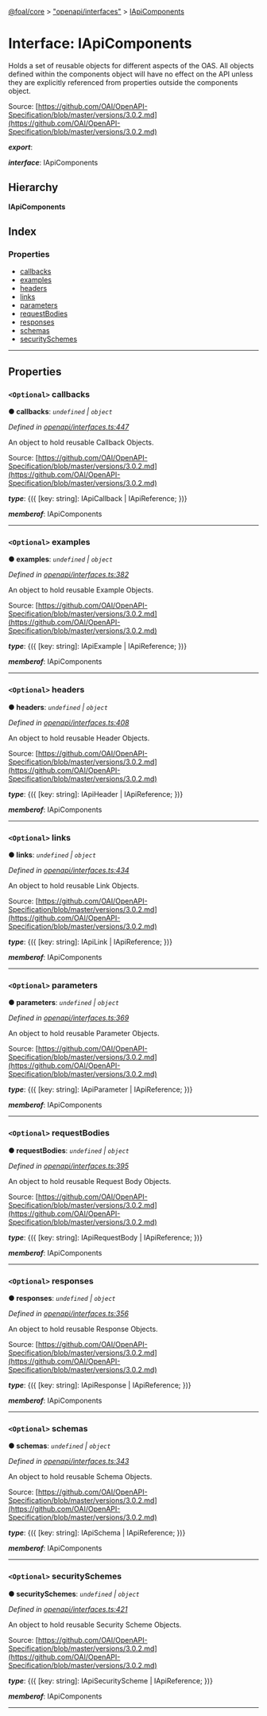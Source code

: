 [@foal/core](../README.md) > ["openapi/interfaces"](../modules/_openapi_interfaces_.md) > [IApiComponents](../interfaces/_openapi_interfaces_.iapicomponents.md)

# Interface: IApiComponents

Holds a set of reusable objects for different aspects of the OAS. All objects defined within the components object will have no effect on the API unless they are explicitly referenced from properties outside the components object.

Source: [https://github.com/OAI/OpenAPI-Specification/blob/master/versions/3.0.2.md](https://github.com/OAI/OpenAPI-Specification/blob/master/versions/3.0.2.md)

*__export__*: 

*__interface__*: IApiComponents

## Hierarchy

**IApiComponents**

## Index

### Properties

* [callbacks](_openapi_interfaces_.iapicomponents.md#callbacks)
* [examples](_openapi_interfaces_.iapicomponents.md#examples)
* [headers](_openapi_interfaces_.iapicomponents.md#headers)
* [links](_openapi_interfaces_.iapicomponents.md#links)
* [parameters](_openapi_interfaces_.iapicomponents.md#parameters)
* [requestBodies](_openapi_interfaces_.iapicomponents.md#requestbodies)
* [responses](_openapi_interfaces_.iapicomponents.md#responses)
* [schemas](_openapi_interfaces_.iapicomponents.md#schemas)
* [securitySchemes](_openapi_interfaces_.iapicomponents.md#securityschemes)

---

## Properties

<a id="callbacks"></a>

### `<Optional>` callbacks

**● callbacks**: *`undefined` \| `object`*

*Defined in [openapi/interfaces.ts:447](https://github.com/FoalTS/foal/blob/7934e4d7/packages/core/src/openapi/interfaces.ts#L447)*

An object to hold reusable Callback Objects.

Source: [https://github.com/OAI/OpenAPI-Specification/blob/master/versions/3.0.2.md](https://github.com/OAI/OpenAPI-Specification/blob/master/versions/3.0.2.md)

*__type__*: {({ \[key: string\]: IApiCallback \| IApiReference; })}

*__memberof__*: IApiComponents

___
<a id="examples"></a>

### `<Optional>` examples

**● examples**: *`undefined` \| `object`*

*Defined in [openapi/interfaces.ts:382](https://github.com/FoalTS/foal/blob/7934e4d7/packages/core/src/openapi/interfaces.ts#L382)*

An object to hold reusable Example Objects.

Source: [https://github.com/OAI/OpenAPI-Specification/blob/master/versions/3.0.2.md](https://github.com/OAI/OpenAPI-Specification/blob/master/versions/3.0.2.md)

*__type__*: {({ \[key: string\]: IApiExample \| IApiReference; })}

*__memberof__*: IApiComponents

___
<a id="headers"></a>

### `<Optional>` headers

**● headers**: *`undefined` \| `object`*

*Defined in [openapi/interfaces.ts:408](https://github.com/FoalTS/foal/blob/7934e4d7/packages/core/src/openapi/interfaces.ts#L408)*

An object to hold reusable Header Objects.

Source: [https://github.com/OAI/OpenAPI-Specification/blob/master/versions/3.0.2.md](https://github.com/OAI/OpenAPI-Specification/blob/master/versions/3.0.2.md)

*__type__*: {({ \[key: string\]: IApiHeader \| IApiReference; })}

*__memberof__*: IApiComponents

___
<a id="links"></a>

### `<Optional>` links

**● links**: *`undefined` \| `object`*

*Defined in [openapi/interfaces.ts:434](https://github.com/FoalTS/foal/blob/7934e4d7/packages/core/src/openapi/interfaces.ts#L434)*

An object to hold reusable Link Objects.

Source: [https://github.com/OAI/OpenAPI-Specification/blob/master/versions/3.0.2.md](https://github.com/OAI/OpenAPI-Specification/blob/master/versions/3.0.2.md)

*__type__*: {({ \[key: string\]: IApiLink \| IApiReference; })}

*__memberof__*: IApiComponents

___
<a id="parameters"></a>

### `<Optional>` parameters

**● parameters**: *`undefined` \| `object`*

*Defined in [openapi/interfaces.ts:369](https://github.com/FoalTS/foal/blob/7934e4d7/packages/core/src/openapi/interfaces.ts#L369)*

An object to hold reusable Parameter Objects.

Source: [https://github.com/OAI/OpenAPI-Specification/blob/master/versions/3.0.2.md](https://github.com/OAI/OpenAPI-Specification/blob/master/versions/3.0.2.md)

*__type__*: {({ \[key: string\]: IApiParameter \| IApiReference; })}

*__memberof__*: IApiComponents

___
<a id="requestbodies"></a>

### `<Optional>` requestBodies

**● requestBodies**: *`undefined` \| `object`*

*Defined in [openapi/interfaces.ts:395](https://github.com/FoalTS/foal/blob/7934e4d7/packages/core/src/openapi/interfaces.ts#L395)*

An object to hold reusable Request Body Objects.

Source: [https://github.com/OAI/OpenAPI-Specification/blob/master/versions/3.0.2.md](https://github.com/OAI/OpenAPI-Specification/blob/master/versions/3.0.2.md)

*__type__*: {({ \[key: string\]: IApiRequestBody \| IApiReference; })}

*__memberof__*: IApiComponents

___
<a id="responses"></a>

### `<Optional>` responses

**● responses**: *`undefined` \| `object`*

*Defined in [openapi/interfaces.ts:356](https://github.com/FoalTS/foal/blob/7934e4d7/packages/core/src/openapi/interfaces.ts#L356)*

An object to hold reusable Response Objects.

Source: [https://github.com/OAI/OpenAPI-Specification/blob/master/versions/3.0.2.md](https://github.com/OAI/OpenAPI-Specification/blob/master/versions/3.0.2.md)

*__type__*: {({ \[key: string\]: IApiResponse \| IApiReference; })}

*__memberof__*: IApiComponents

___
<a id="schemas"></a>

### `<Optional>` schemas

**● schemas**: *`undefined` \| `object`*

*Defined in [openapi/interfaces.ts:343](https://github.com/FoalTS/foal/blob/7934e4d7/packages/core/src/openapi/interfaces.ts#L343)*

An object to hold reusable Schema Objects.

Source: [https://github.com/OAI/OpenAPI-Specification/blob/master/versions/3.0.2.md](https://github.com/OAI/OpenAPI-Specification/blob/master/versions/3.0.2.md)

*__type__*: {({ \[key: string\]: IApiSchema \| IApiReference; })}

*__memberof__*: IApiComponents

___
<a id="securityschemes"></a>

### `<Optional>` securitySchemes

**● securitySchemes**: *`undefined` \| `object`*

*Defined in [openapi/interfaces.ts:421](https://github.com/FoalTS/foal/blob/7934e4d7/packages/core/src/openapi/interfaces.ts#L421)*

An object to hold reusable Security Scheme Objects.

Source: [https://github.com/OAI/OpenAPI-Specification/blob/master/versions/3.0.2.md](https://github.com/OAI/OpenAPI-Specification/blob/master/versions/3.0.2.md)

*__type__*: {({ \[key: string\]: IApiSecurityScheme \| IApiReference; })}

*__memberof__*: IApiComponents

___

